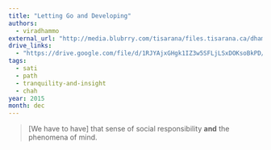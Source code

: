 ```yaml
---
title: "Letting Go and Developing"
authors:
  - viradhammo
external_url: "http://media.blubrry.com/tisarana/files.tisarana.ca/dhamma_talks/indiv/Vir/OBS_Fridays_and_DOM/AV_DOM_04_25_15_Letting_Go_and_Developing.mp3"
drive_links: 
  - "https://drive.google.com/file/d/1RJYAjxGHgk1IZ3w5SFLjLSxDOKsoBkPD/view?usp=drivesdk"
tags:
  - sati
  - path
  - tranquility-and-insight
  - chah
year: 2015
month: dec
---
```


> [We have to have] that sense of social responsibility **and** the phenomena of mind.
